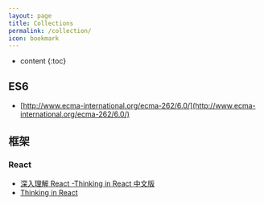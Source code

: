 ```yaml
---
layout: page
title: Collections
permalink: /collection/
icon: bookmark
---
```


* content
{:toc}

## ES6

* [http://www.ecma-international.org/ecma-262/6.0/](http://www.ecma-international.org/ecma-262/6.0/)

## 框架

### React

* [深入理解 React -Thinking in React 中文版](http://reactjs.cn/react/docs/thinking-in-react.html)
* [Thinking in React](http://facebook.github.io/react/docs/thinking-in-react.html)
